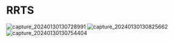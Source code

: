 # RRTS
 
![capture_20240130130728991](https://github.com/satheeshKOLA532/RRTS/assets/100255540/fc0b91f9-b1d1-4bc6-99ac-4ba4130e1ff6)
![capture_20240130130825662](https://github.com/satheeshKOLA532/RRTS/assets/100255540/b09ff109-c9b5-4cf4-beb4-a8e857cb1e90)
![capture_20240130130754404](https://github.com/satheeshKOLA532/RRTS/assets/100255540/c16992d1-979d-4633-9e6f-6260d004a0f5)
